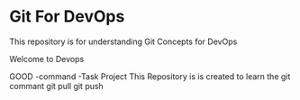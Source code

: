 # Git For DevOps


This repository is for understanding Git Concepts for DevOps

Welcome to Devops

GOOD
-command
-Task 
Project
This Repository is is created to learn the git commant git pull git push 
